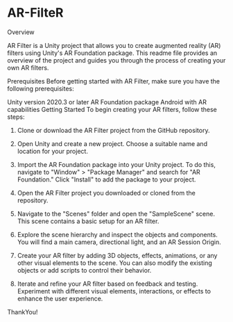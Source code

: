 # AR-FilteR
Overview

AR Filter is a Unity project that allows you to create augmented reality (AR) filters using Unity's AR Foundation package. This readme file provides an overview of the project and guides you through the process of creating your own AR filters.

Prerequisites
Before getting started with AR Filter, make sure you have the following prerequisites:

Unity version 2020.3 or later
AR Foundation package
Android with AR capabilities
Getting Started
To begin creating your AR filters, follow these steps:

1. Clone or download the AR Filter project from the GitHub repository.

2. Open Unity and create a new project. Choose a suitable name and location for your project.

3. Import the AR Foundation package into your Unity project. To do this, navigate to "Window" > "Package Manager" and search for "AR Foundation." Click "Install" to add the package to your project.

4. Open the AR Filter project you downloaded or cloned from the repository.

5. Navigate to the "Scenes" folder and open the "SampleScene" scene. This scene contains a basic setup for an AR filter.

6. Explore the scene hierarchy and inspect the objects and components. You will find a main camera, directional light, and an AR Session Origin.

7. Create your AR filter by adding 3D objects, effects, animations, or any other visual elements to the scene. You can also modify the existing objects or add scripts to control their behavior.

8. Iterate and refine your AR filter based on feedback and testing. Experiment with different visual elements, interactions, or effects to enhance the user experience.

ThankYou!
